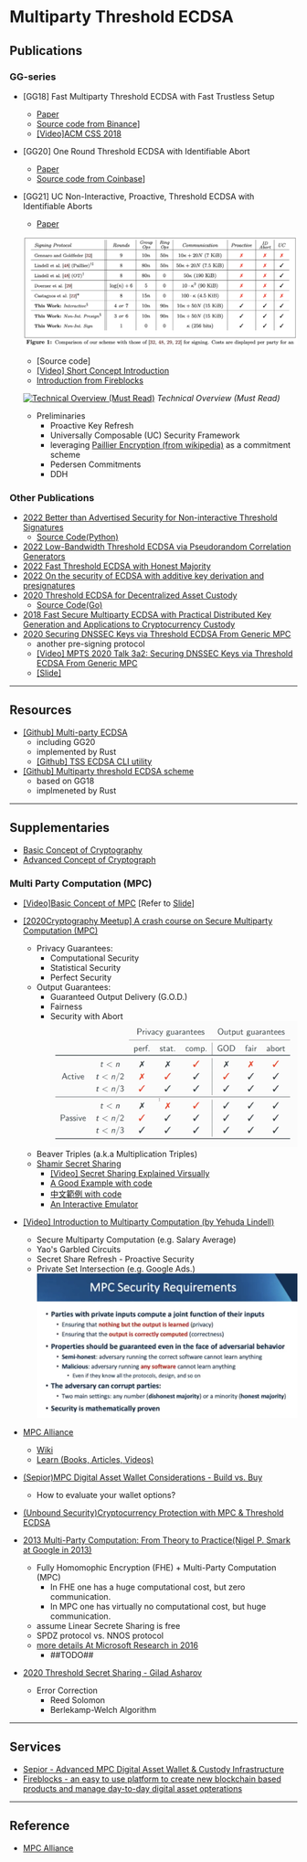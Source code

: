 # Multiparty Threshold ECDSA

## Publications

### GG-series

- [GG18] Fast Multiparty Threshold ECDSA with Fast Trustless Setup
  - [Paper](https://eprint.iacr.org/2019/114.pdf)
  - [Source code from Binance](https://github.com/bnb-chain/tss-lib)]
  - [[Video]ACM CSS 2018](https://www.youtube.com/watch?v=PdfDZIwuZm0)
  
- [GG20] One Round Threshold ECDSA with Identifiable Abort
  - [Paper](https://eprint.iacr.org/2020/540.pdf)
  - [Source code from Coinbase](https://github.com/coinbase/kryptology)]

- [GG21] UC Non-Interactive, Proactive, Threshold ECDSA with Identifiable Aborts
  - [Paper](https://eprint.iacr.org/2021/060.pdf)

  ![Performance Comparison](/img/gg21_fig1.png)

  - [Source code]
  - [[Video] Short Concept Introduction](https://dl.acm.org/doi/10.1145/3372297.3423367#)
  - [Introduction from Fireblocks](https://www.fireblocks.com/blog/ccs-threshold-ecdsa/)
  
  [![Technical Overview (Must Read)](https://img.youtube.com/vi/zXCSPWxWA-s/sddefault.jpg)](https://www.youtube.com/watch?v=zXCSPWxWA-s)
  *Technical Overview (Must Read)*
  
  - Preliminaries
    - Proactive Key Refresh
    - Universally Composable (UC) Security Framework
    - leveraging [Paillier Encryption (from wikipedia)](https://en.wikipedia.org/wiki/Paillier_cryptosystem) as a commitment scheme
    - Pedersen Commitments
    - DDH

### Other Publications

- [2022 Better than Advertised Security for Non-interactive Threshold Signatures](https://crypto.iacr.org/2022/papers/538806_1_En_18_Chapter_OnlinePDF.pdf)
  - [Source Code(Python)](https://github.com/mmaller/multi_and_threshold_signature_reductions)
- [2022 Low-Bandwidth Threshold ECDSA via Pseudorandom Correlation Generators](https://eprint.iacr.org/2021/1587.pdf)
- [2022 Fast Threshold ECDSA with Honest Majority](https://eprint.iacr.org/2020/501.pdf)
- [2022 On the security of ECDSA with additive key derivation and presignatures](https://eprint.iacr.org/2021/1330.pdf)
- [2020 Threshold ECDSA for Decentralized Asset Custody](https://eprint.iacr.org/2020/498.pdf)
  - [Source Code(Go)](https://github.com/aleph-zero-foundation/threshold-ecdsa)
- [2018 Fast Secure Multiparty ECDSA with Practical Distributed Key Generation and Applications to Cryptocurrency Custody](https://eprint.iacr.org/2018/987.pdf)
- [2020 Securing DNSSEC Keys via Threshold ECDSA From Generic MPC](https://eprint.iacr.org/2019/889.pdf)
  - another pre-signing protocol
  - [[Video] MPTS 2020 Talk 3a2: Securing DNSSEC Keys via Threshold ECDSA From Generic MPC](https://csrc.nist.gov/presentations/2020/mpts2020-3a2)
  - [[Slide]](https://csrc.nist.gov/CSRC/media//Events/mpts2020/slides/mpts2020-3a2-talk-kris.pdf)

---

## Resources

- [[Github] Multi-party ECDSA](https://github.com/ZenGo-X/multi-party-ecdsa)
  - including GG20
  - implemented by Rust
  - [[Github] TSS ECDSA CLI utility](https://github.com/cryptochill/tss-ecdsa-cli)
- [[Github] Multiparty threshold ECDSA scheme](https://github.com/ing-bank/threshold-signatures)
  - based on GG18
  - implmeneted by Rust
  
---

## Supplementaries

- [Basic Concept of Cryptography](basic.md)
- [Advanced Concept of Cryptograph](advanced.md)

### Multi Party Computation (MPC)

- [[Video]Basic Concept of MPC](https://www.youtube.com/watch?v=vRVudJADQLk) [Refer to [Slide](https://drive.google.com/file/d/1U5M8b4dePgEgiY4PPeP3DL0LB_kaS34S/view)]
- [[2020Cryptography Meetup] A crash course on Secure Multiparty Computation (MPC)](https://www.youtube.com/watch?v=HOqv5xzrlFI)
  - Privacy Guarantees:
    - Computational Security
    - Statistical Security
    - Perfect Security
  - Output Guarantees:
    - Guaranteed Output Delivery (G.O.D.)
    - Fairness
    - Security with Abort
  ![active_guaranteed](/img/active_guaranteed.png)
  - Beaver Triples (a.k.a Multiplication Triples)
  - [Shamir Secret Sharing](https://en.wikipedia.org/wiki/Shamir%27s_Secret_Sharing)
    - [[Video] Secret Sharing Explained Virsually](https://www.youtube.com/watch?v=iFY5SyY3IMQ)
    - [A Good Example with code](https://www.geeksforgeeks.org/shamirs-secret-sharing-algorithm-cryptography/)
    - [中文範例 with code](https://medium.com/taipei-ethereum-meetup/%E7%A7%81%E9%91%B0%E5%88%86%E5%89%B2-shamirs-secret-sharing-7a70c8abf664)
    - [An Interactive Emulator](https://iancoleman.io/shamir/)

- [[Video] Introduction to Multiparty Computation (by Yehuda Lindell)](https://www.youtube.com/watch?v=aDL_KScy6hA)
  - Secure Multiparty Computation (e.g. Salary Average)
  - Yao's Garbled Circuits
  - Secret Share Refresh - Proactive Security
  - Private Set Intersection (e.g. Google Ads.)
  ![mpc properties](/img/mpc_properties.png)
- [MPC Alliance](https://www.mpcalliance.org/)
  - [Wiki](https://wiki.mpcalliance.org/)
  - [Learn (Books, Articles, Videos)](https://www.mpcalliance.org/learn)
- [(Sepior)MPC Digital Asset Wallet Considerations - Build vs. Buy](https://www.youtube.com/watch?v=y9nvtJlZvI8)
  - How to evaluate your wallet options?
- [(Unbound Security)Cryptocurrency Protection with MPC & Threshold ECDSA](https://www.youtube.com/watch?v=AAW5C0cXLIU)
- [2013 Multi-Party Computation: From Theory to Practice(Nigel P. Smark at Google in 2013)](https://www.youtube.com/watch?v=LRAN_w1_qmw)
  - Fully Homomophic Encryption (FHE) + Multi-Party Computation (MPC)
    - In FHE one has a huge computational cost, but zero communication.
    - In MPC one has virtually no computational cost, but huge communication.
  - assume Linear Secrete Sharing is free
  - SPDZ protocol vs. NNOS protocol
  - [more details At Microsoft Research in 2016](https://www.youtube.com/watch?v=pNNLAEygPQI)
    - ##TODO##
- [2020 Threshold Secret Sharing - Gilad Asharov](https://www.youtube.com/watch?v=5tDp_-Nf7nU)
  - Error Correction
    - Reed Solomon
    - Berlekamp-Welch Algorithm

---

## Services

- [Sepior - Advanced MPC Digital Asset Wallet & Custody Infrastructure](https://sepior.com/)
- [Fireblocks - an easy to use platform to create new blockchain based products and manage day-to-day digital asset opterations](https://www.fireblocks.com/blog/ccs-threshold-ecdsa/)

---

## Reference

- [MPC Alliance](https://www.mpcalliance.org/)
